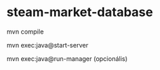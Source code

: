 # steam-market-database


mvn compile

mvn exec:java@start-server

mvn exec:java@run-manager (opcionális)
